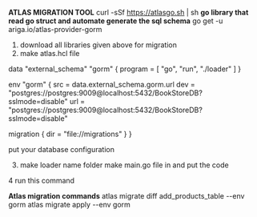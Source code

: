 **ATLAS MIGRATION TOOL**
curl -sSf https://atlasgo.sh | sh
**go library that read go struct and automate generate the sql schema**
go get -u ariga.io/atlas-provider-gorm
1. download all libraries given above for migration 
2. make atlas.hcl file 

data "external_schema" "gorm" {
  program = [
    "go", "run", "./loader"
  ]
}

env "gorm" {
 src = data.external_schema.gorm.url
  dev = "postgres://postgres:9009@localhost:5432/BookStoreDB?sslmode=disable"
  url = "postgres://postgres:9009@localhost:5432/BookStoreDB?sslmode=disable"

  migration {
    dir = "file://migrations"
  }
}

put your database configuration 

3. make loader name folder make main.go file in and put the code 

4 run this command


**Atlas migration commands**
atlas migrate diff add_products_table --env gorm
atlas migrate apply --env gorm
